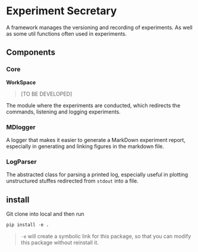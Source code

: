 # Experiment Secretary

A framework manages the versioning and recording of experiments. As well as some util functions often used in experiments.

## Components

### Core

**WorkSpace**

> [TO BE DEVELOPED]

The module where the experiments are conducted, which redirects the commands, listening and logging experiments. 


### MDlogger

A logger that makes it easier to generate a MarkDown experiment report, especially in generating and linking figures in the markdown file.

### LogParser

The abstracted class for parsing a printed log, especially useful in plotting unstructured stuffes redirected from `stdout` into a file.


## install

Git clone into local and then run 

```python
pip install -e .
```
>`-e` will create a symbolic link for this package, so that you can modify this package without reinstall it.